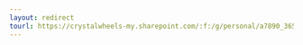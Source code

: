 ```yaml
---
layout: redirect
tourl: https://crystalwheels-my.sharepoint.com/:f:/g/personal/a7890_365proplus_lat/ErOsdQwhOwlOgNyKRXpqp6UBbJSbE8J7XSXjYA_Ri5x3yA?e=yWom1k
---
```

